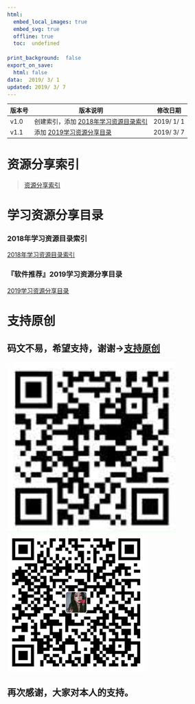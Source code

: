 ```yaml
---
html:
  embed_local_images: true
  embed_svg: true
  offline: true
  toc:  undefined

print_background:  false
export_on_save:
  html: false
data:  2019/ 3/ 1
updated: 2019/ 3/ 7
---
```


版本号 | 版本说明 | 修改日期
-----|--------| ---------
v1.0 | 创建索引，添加 [2018年学习资源目录索引](#2018年学习资源目录索引 "2018年学习资源目录索引") | 2019/ 1/ 1
v1.1 | 添加 [2019学习资源分享目录](#2019学习资源分享目录 "2019学习资源分享目录") | 2019/ 3/ 7




# 资源分享索引

> [资源分享索引](https://blog.csdn.net/qq923132714/article/details/83111507 "资源分享索引")

# 学习资源分享目录  

<span id="2018年学习资源目录索引"></span>

### 2018年学习资源目录索引

[2018年学习资源目录索引](https://blog.csdn.net/qq923132714/article/details/88059357 "2018年学习资源目录索引")

<span id="2019学习资源分享目录"></span>

### 『软件推荐』2019学习资源分享目录

[2019学习资源分享目录](https://blog.csdn.net/qq923132714/article/details/88295863 "2019学习资源分享目录")


# 支持原创
## 码文不易，希望支持，谢谢->**[支持原创](http://blog.csdn.net/qq923132714/article/details/79399145)**
![微信支付](https://raw.githubusercontent.com/923132714/my_picture/master/blog/support/weixin.png)![微信支付](https://raw.githubusercontent.com/923132714/my_picture/master/blog/support/支付宝.png)
## 再次感谢，大家对本人的支持。
